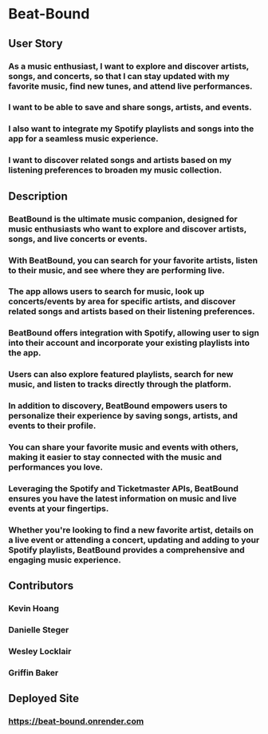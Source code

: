 # Beat-Bound

## User Story

### As a **music enthusiast**, I want to **explore and discover artists, songs, and concerts**, so that I can **stay updated with my favorite music, find new tunes, and attend live performances**.

### I want to be able to **save and share songs, artists, and events**.

### I also want to **integrate my Spotify playlists and songs** into the app for a seamless music experience.

### I want to **discover related songs and artists** based on my listening preferences to broaden my music collection.

## Description 

### BeatBound is the ultimate music companion, designed for music enthusiasts who want to explore and discover artists, songs, and live concerts or events. 
### With BeatBound, you can search for your favorite artists, listen to their music, and see where they are performing live. 
### The app allows users to search for music, look up concerts/events by area for specific artists, and discover related songs and artists based on their listening preferences.
### BeatBound offers integration with Spotify, allowing user to sign into their account and incorporate your existing playlists into the app. 
### Users can also explore featured playlists, search for new music, and listen to tracks directly through the platform.
### In addition to discovery, BeatBound empowers users to personalize their experience by saving songs, artists, and events to their profile. 
### You can share your favorite music and events with others, making it easier to stay connected with the music and performances you love. 
### Leveraging the Spotify and Ticketmaster APIs, BeatBound ensures you have the latest information on music and live events at your fingertips.
### Whether you're looking to find a new favorite artist, details on a live event or attending a concert, updating and adding to your Spotify playlists, BeatBound provides a comprehensive and engaging music experience.

## Contributors 

### Kevin Hoang 

### Danielle Steger

### Wesley Locklair

### Griffin Baker

## Deployed Site

### https://beat-bound.onrender.com
